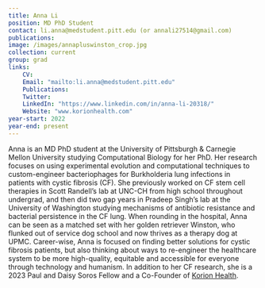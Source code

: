```yaml
---
title: Anna Li
position: MD PhD Student
contact: li.anna@medstudent.pitt.edu (or annali27514@gmail.com)
publications: 
image: /images/annapluswinston_crop.jpg
collection: current
group: grad
links:
    CV:
    Email: "mailto:li.anna@medstudent.pitt.edu"
    Publications:
    Twitter:
    LinkedIn: "https://www.linkedin.com/in/anna-li-20318/"
    Website: "www.korionhealth.com"
year-start: 2022
year-end: present
---
```

Anna is an MD PhD student at the University of Pittsburgh & Carnegie Mellon University studying Computational Biology for her PhD. Her research focuses on using experimental evolution and computational techniques to custom-engineer bacteriophages for Burkholderia lung infections in patients with cystic fibrosis (CF). She previously worked on CF stem cell therapies in Scott Randell’s lab at UNC-CH from high school throughout undergrad, and then did two gap years in Pradeep Singh’s lab at the University of Washington studying mechanisms of antibiotic resistance and bacterial persistence in the CF lung. When rounding in the hospital, Anna can be seen as a matched set with her golden retriever Winston, who flunked out of service dog school and now thrives as a therapy dog at UPMC. Career-wise, Anna is focused on finding better solutions for cystic fibrosis patients, but also thinking about ways to re-engineer the healthcare system to be more high-quality, equitable and accessible for everyone through technology and humanism. In addition to her CF research, she is a 2023 Paul and Daisy Soros Fellow and a Co-Founder of [Korion Health](www.korionhealth.com).
